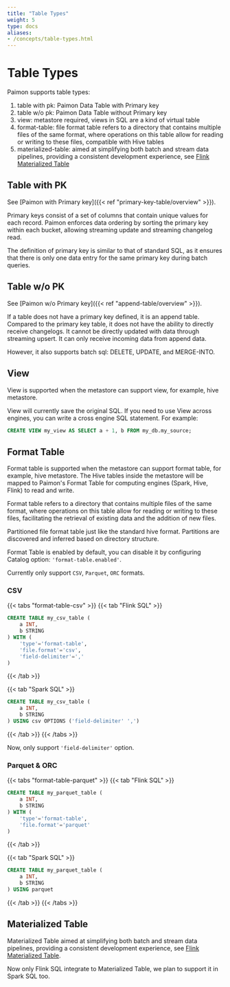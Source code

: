 ```yaml
---
title: "Table Types"
weight: 5
type: docs
aliases:
- /concepts/table-types.html
---
```

<!--
Licensed to the Apache Software Foundation (ASF) under one
or more contributor license agreements.  See the NOTICE file
distributed with this work for additional information
regarding copyright ownership.  The ASF licenses this file
to you under the Apache License, Version 2.0 (the
"License"); you may not use this file except in compliance
with the License.  You may obtain a copy of the License at

  http://www.apache.org/licenses/LICENSE-2.0

Unless required by applicable law or agreed to in writing,
software distributed under the License is distributed on an
"AS IS" BASIS, WITHOUT WARRANTIES OR CONDITIONS OF ANY
KIND, either express or implied.  See the License for the
specific language governing permissions and limitations
under the License.
-->

# Table Types

Paimon supports table types:

1. table with pk: Paimon Data Table with Primary key
2. table w/o pk: Paimon Data Table without Primary key
3. view: metastore required, views in SQL are a kind of virtual table
4. format-table: file format table refers to a directory that contains multiple files of the same format, where
   operations on this table allow for reading or writing to these files, compatible with Hive tables
5. materialized-table: aimed at simplifying both batch and stream data pipelines, providing a consistent development
   experience, see [Flink Materialized Table](https://nightlies.apache.org/flink/flink-docs-master/docs/dev/table/materialized-table/overview/)

## Table with PK

See [Paimon with Primary key]({{< ref "primary-key-table/overview" >}}).

Primary keys consist of a set of columns that contain unique values for each record. Paimon enforces data ordering by
sorting the primary key within each bucket, allowing streaming update and streaming changelog read.

The definition of primary key is similar to that of standard SQL, as it ensures that there is only one data entry for
the same primary key during batch queries.

## Table w/o PK

See [Paimon w/o Primary key]({{< ref "append-table/overview" >}}).

If a table does not have a primary key defined, it is an append table. Compared to the primary key table, it does not
have the ability to directly receive changelogs. It cannot be directly updated with data through streaming upsert. It 
can only receive incoming data from append data.

However, it also supports batch sql: DELETE, UPDATE, and MERGE-INTO.

## View

View is supported when the metastore can support view, for example, hive metastore.

View will currently save the original SQL. If you need to use View across engines, you can write a cross engine
SQL statement. For example:

```sql
CREATE VIEW my_view AS SELECT a + 1, b FROM my_db.my_source;
```

## Format Table

Format table is supported when the metastore can support format table, for example, hive metastore. The Hive tables
inside the metastore will be mapped to Paimon's Format Table for computing engines (Spark, Hive, Flink) to read and write.

Format table refers to a directory that contains multiple files of the same format, where operations on this table
allow for reading or writing to these files, facilitating the retrieval of existing data and the addition of new files.

Partitioned file format table just like the standard hive format. Partitions are discovered and inferred based on
directory structure.

Format Table is enabled by default, you can disable it by configuring Catalog option: `'format-table.enabled'`.

Currently only support `CSV`, `Parquet`, `ORC` formats.

### CSV

{{< tabs "format-table-csv" >}}
{{< tab "Flink SQL" >}}

```sql
CREATE TABLE my_csv_table (
    a INT,
    b STRING
) WITH (
    'type'='format-table',
    'file.format'='csv',
    'field-delimiter'=','
)
```
{{< /tab >}}

{{< tab "Spark SQL" >}}

```sql
CREATE TABLE my_csv_table (
    a INT,
    b STRING
) USING csv OPTIONS ('field-delimiter' ',')
```

{{< /tab >}}
{{< /tabs >}}

Now, only support `'field-delimiter'` option.

### Parquet & ORC

{{< tabs "format-table-parquet" >}}
{{< tab "Flink SQL" >}}

```sql
CREATE TABLE my_parquet_table (
    a INT,
    b STRING
) WITH (
    'type'='format-table',
    'file.format'='parquet'
)
```
{{< /tab >}}

{{< tab "Spark SQL" >}}

```sql
CREATE TABLE my_parquet_table (
    a INT,
    b STRING
) USING parquet
```

{{< /tab >}}
{{< /tabs >}}

## Materialized Table

Materialized Table aimed at simplifying both batch and stream data pipelines, providing a consistent development
experience, see [Flink Materialized Table](https://nightlies.apache.org/flink/flink-docs-master/docs/dev/table/materialized-table/overview/).

Now only Flink SQL integrate to Materialized Table, we plan to support it in Spark SQL too.
